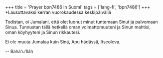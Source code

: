 +++
title = 'Prayer bpn7486 in Suomi'
tags = ['lang-fi', 'bpn7486']
+++
*Lausuttavaksi kerran vuorokaudessa keskipäivällä

Todistan, oi Jumalani, että olet luonut minut tuntemaan Sinut ja palvomaan Sinua. Tunnustan tällä hetkellä oman voimattomuuteni ja Sinun mahtisi, oman köyhyyteni ja Sinun rikkautesi.

Ei ole muuta Jumalaa kuin Sinä, Apu hädässä, Itseoleva.

-- Bahá'u'lláh

